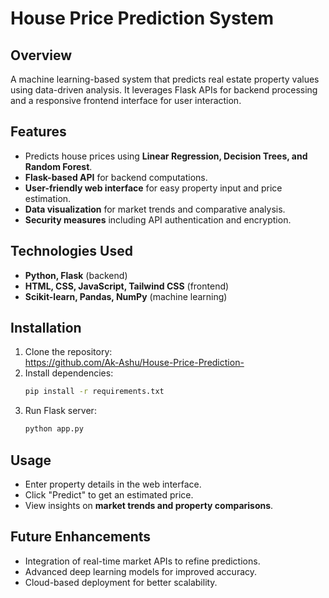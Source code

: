 # House Price Prediction System  

## Overview  
A machine learning-based system that predicts real estate property values using data-driven analysis. It leverages Flask APIs for backend processing and a responsive frontend interface for user interaction.  

## Features  
- Predicts house prices using **Linear Regression, Decision Trees, and Random Forest**.  
- **Flask-based API** for backend computations.  
- **User-friendly web interface** for easy property input and price estimation.  
- **Data visualization** for market trends and comparative analysis.  
- **Security measures** including API authentication and encryption.  

## Technologies Used  
- **Python, Flask** (backend)  
- **HTML, CSS, JavaScript, Tailwind CSS** (frontend)  
- **Scikit-learn, Pandas, NumPy** (machine learning)  

## Installation  
1. Clone the repository:  
  https://github.com/Ak-Ashu/House-Price-Prediction-
2. Install dependencies:  
   ```sh
   pip install -r requirements.txt  
   ```  
3. Run Flask server:  
   ```sh
   python app.py  
   ```  

## Usage  
- Enter property details in the web interface.  
- Click "Predict" to get an estimated price.  
- View insights on **market trends and property comparisons**.  

## Future Enhancements
- Integration of real-time market APIs to refine predictions.
- Advanced deep learning models for improved accuracy.
- Cloud-based deployment for better scalability.


